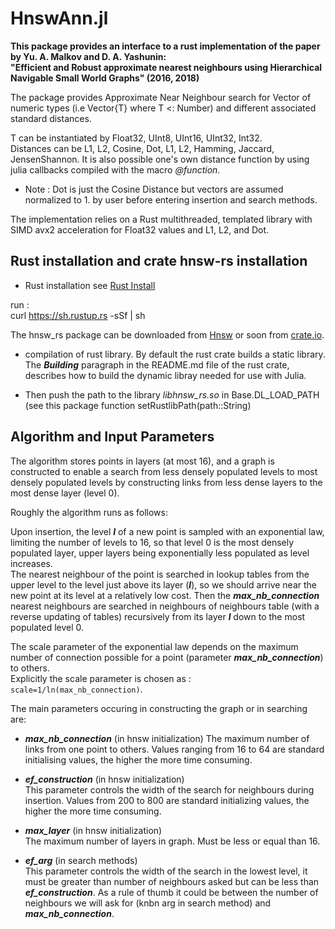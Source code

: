 
# HnswAnn.jl

 **This package provides an interface to a rust implementation of the paper by Yu. A. Malkov and D. A. Yashunin: \
"Efficient and Robust approximate nearest neighbours using Hierarchical Navigable Small World Graphs" (2016, 2018)**

 The package provides Approximate Near Neighbour search for Vector of numeric types
 (i.e Vector{T} where T <: Number)
 and different associated standard distances.

 T can be instantiated by Float32, UInt8, UInt16, UInt32, Int32.  
 Distances can be L1, L2, Cosine, Dot, L1, L2, Hamming, Jaccard, JensenShannon. 
 It is also possible one's own distance function by using julia callbacks compiled with the macro *@function*.  

* Note : Dot is just the Cosine Distance but vectors are assumed normalized to 1. by user before entering insertion and search methods.

 The implementation relies on a Rust multithreaded, templated library with SIMD avx2 acceleration
 for Float32 values and L1, L2, and Dot.

## Rust installation and crate hnsw-rs installation

* Rust installation see [Rust Install](https://www.rust-lang.org/tools/install)

run :  
curl https://sh.rustup.rs -sSf | sh

   The hnsw_rs package can be downloaded from [Hnsw](https://gitlab.com/jpboth/hnswlib-rs) or soon
   from [crate.io](https://crates.io/).

* compilation of rust library.
    By default the rust crate builds a static library. The **_Building_** paragraph in the README.md file of the rust crate, describes how to build the dynamic libray needed for use with Julia.

* Then push the path to the library *libhnsw_rs.so* in Base.DL\_LOAD\_PATH
(see this package function setRustlibPath(path::String)

## Algorithm and Input Parameters

The algorithm stores points in layers (at most 16), and a graph is constructed to enable a search from less densely populated levels to most densely populated levels by constructing links from less dense layers to the most dense layer (level 0).

Roughly the algorithm runs as follows:

Upon insertion, the level **_l_** of a new point is sampled with an exponential law, limiting the number of levels to 16,
so that level 0 is the most densely populated layer, upper layers being exponentially less populated as level increases.  
The nearest neighbour of the point is searched in lookup tables from the upper level to the level just above its layer (**_l_**), so we should arrive near the new point at its level at a relatively low cost. Then the *__max\_nb\_connection__* nearest neighbours are searched in neighbours of neighbours table (with a reverse updating of tables) recursively from its layer **_l_** down to the most populated level 0.  

The scale parameter of the exponential law depends on the maximum number of connection possible for a point (parameter *__max\_nb\_connection__*) to others.  
Explicitly the scale parameter is chosen as : `scale=1/ln(max_nb_connection)`.

The main parameters occuring in constructing the graph or in searching are:

* *__max\_nb\_connection__* (in hnsw initialization)
    The maximum number of links from one point to others. Values ranging from 16 to 64 are standard initialising values, the higher the more time consuming.

* *__ef_construction__* (in hnsw initialization)  
    This parameter controls the width of the search for neighbours during insertion. Values from 200 to 800 are standard initializing values, the higher the more time consuming.

* *__max_layer__* (in hnsw initialization)  
    The maximum number of layers in graph. Must be less or equal than 16.

* *__ef_arg__* (in search methods)  
    This parameter controls the width of the search in the lowest level, it must be greater than number of neighbours asked but can be less than *__ef\_construction__*.
    As a rule of thumb it could be between the number of neighbours we will ask for (knbn arg in search method) and
    *__max\_nb\_connection__*.
